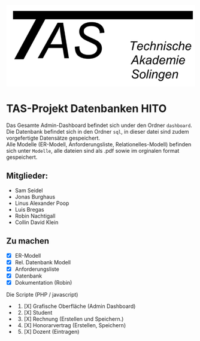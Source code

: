 ![](taslogo/TASLogo.png)
# TAS-Projekt Datenbanken HITO
Das Gesamte Admin-Dashboard befindet sich under den Ordner `dashboard`.
Die Datenbank befindet sich in den Ordner `sql`, in dieser datei sind zudem vorgefertigte Datensätze gespeichert.  
Alle Modelle (ER-Modell, Anforderungsliste, Relationelles-Modell) befinden sich unter `Modelle`, alle dateien sind als .pdf sowie im orginalen format gespeichert.

## Mitglieder:
* Sam Seidel
* Jonas Burghaus
* Linus Alexander Poop
* Luis Bregas
* Robin Nachtigall
* Collin David Klein
  
## Zu machen
- [X] ER-Modell
- [X] Rel. Datenbank Modell
- [X] Anforderungsliste
- [X] Datenbank <br>
- [X] Dokumentation (Robin)

Die Scripte (PHP / javascript)
  - 1. [X] Grafische Oberfläche (Admin Dashboard)
  - 2. [X] Student
  - 3. [X] Rechnung (Erstellen und Speichern.)
  - 4. [X] Honorarvertrag (Erstellen, Speichern)
  - 5. [X] Dozent (Eintragen)
<br>
